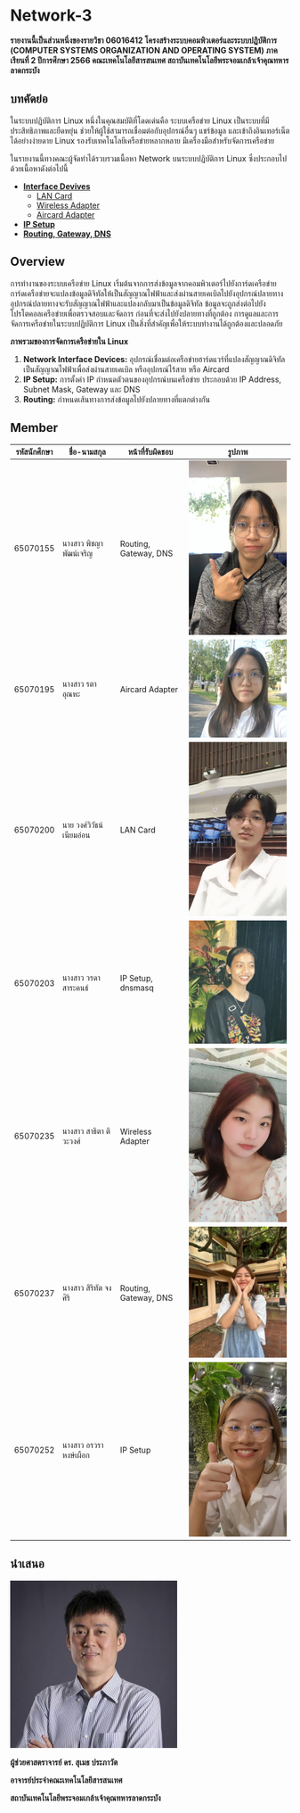 # Network-3

**รายงานนี้เป็นส่วนหนึ่งของรายวิชา 06016412 โครงสร้างระบบคอมพิวเตอร์และระบบปฏิบัติการ (COMPUTER SYSTEMS ORGANIZATION AND OPERATING SYSTEM) ภาคเรียนที่ 2 ปีการศึกษา 2566 คณะเทคโนโลยีสารสนเทศ สถาบันเทคโนโลยีพระจอมเกล้าเจ้าคุณทหารลาดกระบัง**

## บทคัดย่อ
ในระบบปฏิบัติการ Linux หนึ่งในคุณสมบัติที่โดดเด่นคือ 
ระบบเครือข่าย Linux เป็นระบบที่มีประสิทธิภาพและยืดหยุ่น ช่วยให้ผู้ใช้สามารถเชื่อมต่อกับอุปกรณ์อื่นๆ แชร์ข้อมูล และเข้าถึงอินเทอร์เน็ตได้อย่างง่ายดาย Linux รองรับเทคโนโลยีเครือข่ายหลากหลาย มีเครื่องมือสำหรับจัดการเครือข่าย

ในรายงานนี้ทางคณะผู้จัดทำได้รวบรวมเนื้อหา Network บนระบบปฎิบัติการ Linux ซึ่งประกอบไปด้วยเนื้อหาดังต่อไปนี้

- [**Interface Devives**](/Interface%20Devices/)
  - [LAN Card](/Interface%20Devices/LAN%20Card/)
  - [Wireless Adapter](/Interface%20Devices/Wireless%20Adapter/)
  - [Aircard Adapter](/Interface%20Devices/Aircard%20Adapter/)
- [**IP Setup**](/IP%20Setup/)
- [**Routing, Gateway, DNS**](/Routing,%20Gateway,%20DNS/)


## Overview

การทำงานของระบบเครือข่าย Linux เริ่มต้นจากการส่งข้อมูลจากคอมพิวเตอร์ไปยังการ์ดเครือข่าย การ์ดเครือข่ายจะแปลงข้อมูลดิจิทัลให้เป็นสัญญาณไฟฟ้าและส่งผ่านสายเคเบิลไปยังอุปกรณ์ปลายทาง อุปกรณ์ปลายทางจะรับสัญญาณไฟฟ้าและแปลงกลับมาเป็นข้อมูลดิจิทัล ข้อมูลจะถูกส่งต่อไปยังโปรโตคอลเครือข่ายเพื่อตรวจสอบและจัดการ ก่อนที่จะส่งไปยังปลายทางที่ถูกต้อง
การดูแลและการจัดการเครือข่ายในระบบปฏิบัติการ Linux เป็นสิ่งที่สำคัญเพื่อให้ระบบทำงานได้ถูกต้องและปลอดภัย 

**ภาพรวมของการจัดการเครือข่ายใน Linux**


1. **Network Interface Devices:** อุปกรณ์เชื่อมต่อเครือข่ายฮาร์ดแวร์ที่แปลงสัญญาณดิจิทัลเป็นสัญญาณไฟฟ้าเพื่อส่งผ่านสายเคเบิล หรืออุปกรณ์ไร้สาย หรือ Aircard
2. **IP Setup:** การตั้งค่า IP กำหนดตัวตนของอุปกรณ์บนเครือข่าย ประกอบด้วย IP Address, Subnet Mask, Gateway และ DNS
3. **Routing:** กำหนดเส้นทางการส่งข้อมูลไปยังปลายทางที่แตกต่างกัน


## Member

|  รหัสนักศึกษา  |  ชื่อ-นามสกุล  |  หน้าที่รับผิดชอบ  |  รูปภาพ  |
|--------------|------------------|------------------------|-------|
|  65070155 |  นางสาว พิชญา พัฒน์เจริญ  |  Routing, Gateway, DNS     |  <img src="./image/65070155.jpg" width="300px" max-width="100%">  |
|  65070195 |  นางสาว รตา อุณหะ  |  Aircard Adapter     |  <img src="./image/65070195.webp" width="300px" max-width="100%">  |
|  65070200 |  นาย วงศ์วิวัธน์ เนียมอ่อน  |  LAN Card     |  <img src="./image/65070200.jpg" width="300px" max-width="100%">  |
|  65070203 |  นางสาว วรดา สาระคนธ์  |  IP Setup, dnsmasq     |  <img src="./image/65070203.jpg" width="300px" max-width="100%">  |
|  65070235 |  นางสาว สาธิตา ติวะวงศ์  |  Wireless Adapter     |  <img src="./image/65070235.jpg" width="300px" max-width="100%">  |
|  65070237 |  นางสาว สิริทัต จงศิริ  |  Routing, Gateway, DNS     |  <img src="./image/65070237.jpg" width="300px" max-width="100%">  |
|  65070252 |  นางสาว อรวรา หงษ์เผือก  |  IP Setup             |  <img src="./image/65070252.jpg" width="300px" max-width="100%">  |

## นำเสนอ

<img src="./image/Sumet.jpg">

**ผู้ช่วยศาสตราจารย์ ดร. สุเมธ ประภาวัต**

**อาจารย์ประจำคณะเทคโนโลยีสารสนเทศ**

**สถาบันเทคโนโลยีพระจอมเกล้าเจ้าคุณทหารลาดกระบัง**

